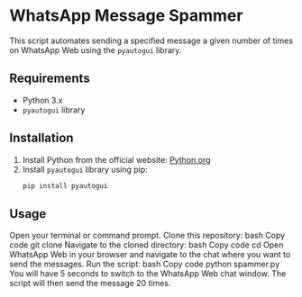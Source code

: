 # WhatsApp Message Spammer

This script automates sending a specified message a given number of times on WhatsApp Web using the `pyautogui` library.

## Requirements

- Python 3.x
- `pyautogui` library

## Installation

1. Install Python from the official website: [Python.org](https://www.python.org/)
2. Install `pyautogui` library using pip:
   ```bash
   pip install pyautogui
## Usage
Open your terminal or command prompt.
Clone this repository:
bash
Copy code
git clone <repository-url>
Navigate to the cloned directory:
bash
Copy code
cd <repository-directory>
Open WhatsApp Web in your browser and navigate to the chat where you want to send the messages.
Run the script:
bash
Copy code
python spammer.py
You will have 5 seconds to switch to the WhatsApp Web chat window.
The script will then send the message 20 times.
